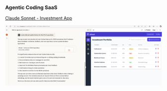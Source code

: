  ### Agentic Coding SaaS

 <a href="https://github.com/spusgh/SaaS_Apps/tree/main/AgenticCoding/Claude%20Sonnet">Claude Sonnet - Investment App</a>

 ![alt text](https://github.com/spusgh/SaaS_Apps/blob/main/AgenticCoding/Claude%20Sonnet/Claude%203.7%20Sonnet.png?raw=true)

